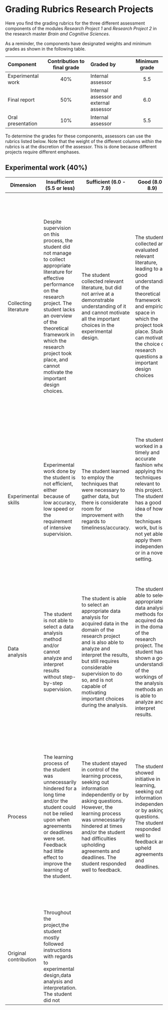 # Grading Rubrics Research Projects
Here you find the grading rubrics for the three different assessment components of the modules *Research Project 1* and *Research Project 2* in the research master *Brain and Cognitive Sciences*.

As a reminder, the components have designated weights and minimum grades as shown in the following table.

| Component |Contribution to final grade| Graded by| Minimum grade | 
|:--|:--:|:--|:--:|
|Experimental work  |40%  |Internal assessor |5.5 |
|Final report  |50%  |Internal assessor and external assessor |6.0 |
|Oral presentation  |10%  |Internal assessor |5.5 |

To determine the grades for these components, assessors can use the rubrics listed below. Note that the weight of the different columns *within* the rubrics is at the discretion of the assessor. This is done because different projects require different emphases.

## Experimental work (40%)
|Dimension  |Insufficient (5.5 or less) |Sufficient (6.0 - 7.9) |Good (8.0 - 8.9)| Excellent (9.0 or higher)|
|-|----|----|----|----|
|Collecting literature  |Despite supervision on this process, the student did not manage to collect appropriate literature for effective performance on the research project. The student lacks an overview of the theoretical framework in which the research project took place, and cannot motivate the important design choices.  |The student collected relevant literature, but did not arrive at a demonstrable understanding of it and cannot motivate all the important choices in the experimental design. |The student collected and evaluated relevant literature, leading to a good understanding of the theoretical framework and empirical space in which the project took place. Student can motivate the choice of research questions and important design choices |The student independently collected literature that was relevant for the research project, critically assessed this literature and obtained a complete overview of both the theoretical framework and empirical space in which the research project took place. The student can now clearly argue what the value of the research question under consideration is, and can motivate all steps in the experimental design |
|Experimental skills  | Experimental work done by the student is not efficient, either because of low accuracy, low speed or the requirement of intensive supervision. |The student learned to employ the techniques that were necessary to gather data, but there is considerate room for improvement with regards to timeliness/accuracy. |The student worked in a timely and accurate fashion when applying the techniques relevant to this project. The student has a good idea of how the techniques work, but is not yet able to apply them independently or in a novel setting. |The student mastered the techniques that were necessary to gather data and understands their principles and their scope of applicability. The student is able to employ the techniques independently and in novel situations. The student works timely and accurately when doing such experimental work. |
|Data analysis  |The student is not able to select a data analysis method and/or cannot analyze and interpret results without step-by-step supervision.  |The student is able to select an appropriate data analysis for acquired data in the domain of the research project and is also able to analyze and interpret the results, but still requires considerable supervision to do so, and is not capable of motivating important choices during the analysis.|The student is able to select appropriate data analysis methods for acquired data in the domain of the research project. The student has shown a good understanding of the workings of the analysis methods and is able to analyze and interpret results. |The student is able to select appropriate data analysis methods for acquired data in the domain of the research project, and can provide clear argumentation to support a choice. The student is able to perform analysis and interpret the results critically, while relatively unsupervised. |
|Process |The learning process of the student was unnecessarily hindered for a long time and/or the student could not be relied upon when agreements or deadlines were set. Feedback had little effect to improve the learning of the student.  | The student stayed in control of the learning process, seeking out information independently or by asking questions. However, the learning process was unnecessarily hindered at times and/or the student had difficulties upholding agreements and deadlines. The student responded well to feedback.| The student showed initiative in learning, seeking out information independently or by asking questions. The student responded well to feedback and upheld agreements and deadlines.|The student has demonstrated to be inquisitive during the learning process, keeping the right balance between asking questions and learning independently. The student upheld agreements and deadlines, responded well to feedback and took initiative to structure the internship, set personal goals and optimize learning. |
|Original contribution| Throughout the project,the student mostly followed instructions with regards to experimental design,data analysis and interpretation. The student did not  | | | |

<!--stackedit_data:
eyJoaXN0b3J5IjpbNjg4OTkxMDcwLC0xNjU2OTI5NDMsMjg0Nj
U2ODA2XX0=
-->